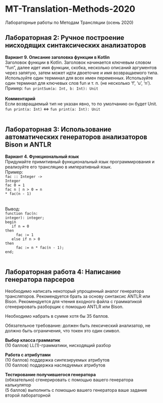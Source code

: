 # MT-Translation-Methods-2020
Лабораторные работы по Методам Трансляции (осень 2020)

## Лабораторная 2: Ручное построение нисходящих синтаксических анализаторов
<b>Вариант 9. Описание заголовка функции в Kotlin</b><br>
Заголовок функции в Kotlin. Заголовок начинается ключевым словом “fun”, далее идет имя функции, скобка, несколько описаний аргументов через запятую, затем может идти двоеточие и имя возвращаемого типа.<br>
Используйте один терминал для всех имен переменных. Используйте один терминал для ключевых слов fun и т. п. (не несколько ‘f’, ‘u’, ‘n’).<br>
Пример: <code>fun printSum(a: Int, b: Int): Unit</code><br>
<br>
<b>Комментарий</b><br>
Если возвращаемый тип не указан явно, то по умолчанию он будет Unit.<br>
<code>fun print(a: Int)</code> <=> <code>fun print(a: Int): Unit</code><br><br>


## Лабораторная 3: Использование автоматических генераторов анализаторов Bison и ANTLR
<b>Вариант 4. Функциональный язык</b><br>
Придумайте примитивный функциональный язык программирования и реализуйте его трансляцию в императивный язык.<br>
Пример:<br>
<code>fac :: Integer -> Integer</code><br>
<code>fac 0 = 1</code><br>
<code>fac n | n > 0 = n * fac(n - 1)<br></code><br><br>
Вывод:<br>
<code>function fac(n: integer): integer;</code><br>
<code>begin</code><br>
<code>&nbsp;&nbsp; if n = 0 then</code><br>
<code>&nbsp;&nbsp;&nbsp;&nbsp; fac := 1</code><br>
<code>&nbsp;&nbsp; else if n > 0 then</code><br>
<code>&nbsp;&nbsp;&nbsp;&nbsp; fac := n * fac(n - 1);</code><br>
<code>end;</code><br><br>

## Лабораторная работа 4: Написание генератора парсеров
Необходимо написать некоторый упрощенный аналог генератора трансляторов. Рекомендуется брать за основу синтаксис ANTLR или Bison. Рекомендуется для чтения входного файла с грамматикой сгенерировать разборщик с помощью ANTLR или Bison.<br>

Необходимо набрать в сумме хотя бы 35 баллов.<br>

Обязательное требование: должен быть лексический анализатор, не должно быть ограничения, что токен это один символ.<br>

<b>Выбор класса грамматик</b><br>
(10 баллов) LL(1)-грамматики, нисходящий разбор<br>

<b>Работа с атрибутами</b><br>
(10 баллов) поддержка синтезируемых атрибутов<br>
(10 баллов) поддержка наследуемых атрибутов<br>

<b>Тестирование получившегося генератора</b><br>
(обязательно) сгенерировать с помощью вашего генератора калькулятор <br>
(5 баллов) выполнить с помощью вашего генератора ваше задание второй лабораторной<br>
